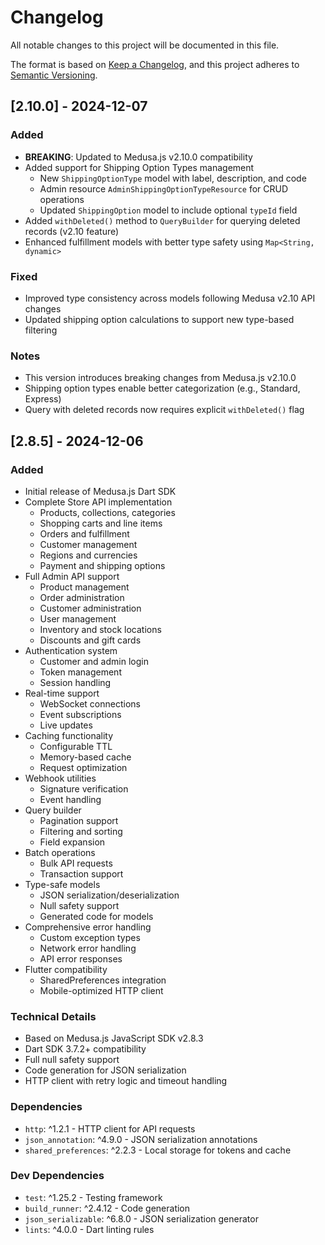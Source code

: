 # Changelog

All notable changes to this project will be documented in this file.

The format is based on [Keep a Changelog](https://keepachangelog.com/en/1.0.0/),
and this project adheres to [Semantic Versioning](https://semver.org/spec/v2.0.0.html).

## [2.10.0] - 2024-12-07

### Added
- **BREAKING**: Updated to Medusa.js v2.10.0 compatibility
- Added support for Shipping Option Types management
  - New `ShippingOptionType` model with label, description, and code
  - Admin resource `AdminShippingOptionTypeResource` for CRUD operations
  - Updated `ShippingOption` model to include optional `typeId` field
- Added `withDeleted()` method to `QueryBuilder` for querying deleted records (v2.10 feature)
- Enhanced fulfillment models with better type safety using `Map<String, dynamic>`

### Fixed
- Improved type consistency across models following Medusa v2.10 API changes
- Updated shipping option calculations to support new type-based filtering

### Notes
- This version introduces breaking changes from Medusa.js v2.10.0
- Shipping option types enable better categorization (e.g., Standard, Express)
- Query with deleted records now requires explicit `withDeleted()` flag

## [2.8.5] - 2024-12-06

### Added
- Initial release of Medusa.js Dart SDK
- Complete Store API implementation
  - Products, collections, categories
  - Shopping carts and line items
  - Orders and fulfillment
  - Customer management
  - Regions and currencies
  - Payment and shipping options
- Full Admin API support
  - Product management
  - Order administration
  - Customer administration
  - User management
  - Inventory and stock locations
  - Discounts and gift cards
- Authentication system
  - Customer and admin login
  - Token management
  - Session handling
- Real-time support
  - WebSocket connections
  - Event subscriptions
  - Live updates
- Caching functionality
  - Configurable TTL
  - Memory-based cache
  - Request optimization
- Webhook utilities
  - Signature verification
  - Event handling
- Query builder
  - Pagination support
  - Filtering and sorting
  - Field expansion
- Batch operations
  - Bulk API requests
  - Transaction support
- Type-safe models
  - JSON serialization/deserialization
  - Null safety support
  - Generated code for models
- Comprehensive error handling
  - Custom exception types
  - Network error handling
  - API error responses
- Flutter compatibility
  - SharedPreferences integration
  - Mobile-optimized HTTP client

### Technical Details
- Based on Medusa.js JavaScript SDK v2.8.3
- Dart SDK 3.7.2+ compatibility
- Full null safety support
- Code generation for JSON serialization
- HTTP client with retry logic and timeout handling

### Dependencies
- `http`: ^1.2.1 - HTTP client for API requests
- `json_annotation`: ^4.9.0 - JSON serialization annotations
- `shared_preferences`: ^2.2.3 - Local storage for tokens and cache

### Dev Dependencies
- `test`: ^1.25.2 - Testing framework
- `build_runner`: ^2.4.12 - Code generation
- `json_serializable`: ^6.8.0 - JSON serialization generator
- `lints`: ^4.0.0 - Dart linting rules
